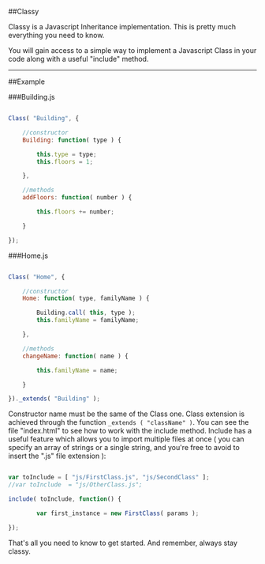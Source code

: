 ##Classy

Classy is a Javascript Inheritance implementation. This is pretty much everything you need to know.

You will gain access to a simple way to implement a Javascript Class in your code along with a useful "include" method.


---

##Example

###Building.js

```javascript

Class( "Building", {

    //constructor
    Building: function( type ) {

        this.type = type;
        this.floors = 1;

    },

    //methods
    addFloors: function( number ) {

        this.floors += number;

    }

});

```

###Home.js

```javascript

Class( "Home", {

    //constructor
    Home: function( type, familyName ) {

        Building.call( this, type );
        this.familyName = familyName;

    },

    //methods
    changeName: function( name ) {

        this.familyName = name;

    }

})._extends( "Building" );

```

Constructor name must be the same of the Class one. Class extension is achieved through the function ```_extends ( "className" )```.
You can see the file "index.html" to see how to work with the include method. Include has a useful feature which allows you to import multiple files at once ( you can specify an array of strings or a single string, and you're free to avoid to insert the ".js" file extension ):

```javascript

var toInclude = [ "js/FirstClass.js", "js/SecondClass" ];
//var toInclude  = "js/OtherClass.js";

include( toInclude, function() {

        var first_instance = new FirstClass( params );

});

```

That's all you need to know to get started. And remember, always stay classy.
